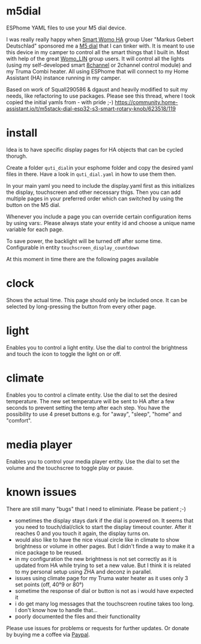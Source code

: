 # m5dial

ESPhome YAML files to use your M5 dial device.

I was really really happy when [Smart Womo HA](https://t.me/smartwomoha) group User "Markus Gebert Deutschlad" sponsored me a [M5 dial](https://shop.m5stack.com/products/m5stack-dial-esp32-s3-smart-rotary-knob-w-1-28-round-touch-screen) that I can tinker with.
It is meant to use this device in my camper to control all the smart things that I built in. Most with help of the great [Womo_LIN](https://t.me/womo_lin) group users. It will control all the lights (using my self-developed smart [8channel](https://github.com/Apfelsafft/WomoLight) or 2channel control module) and my Truma Combi heater. All using ESPhome that will connect to my Home Assistant (HA) instance running in my camper.

Based on work of Squall290586 & dgaust and heavily modified to suit my needs, like refactoring to use packages.
Please see this thread, where I took copied the initial yamls from - with pride ;-)
https://community.home-assistant.io/t/m5stack-dial-esp32-s3-smart-rotary-knob/623518/119 


# install
Idea is to have specific display pages for HA objects that can be cycled thorugh.

Create a folder `quti_dial`in your esphome folder and copy the desired yaml files in there. 
Have a look in `quti_dial.yaml` in how to use them then.

In your main yaml you need to include the display.yaml first as this initializes the display, touchscreen and other necessary thigs.
Then you can add multiple pages in your preferred order which can switched by using the button on the M5 dial.

Whenever you include a page you can override certain configuration items by using vars:.
Please always state your entity id and choose a unique name variable for each page.

To save power, the backlight will be turned off after some time. Configurable in entity `touchscreen_display_countdown`

At this moment in time there are the following pages available
# clock 
Shows the actual time. This page should only be included once. It can be selected by long-pressing the button from every other page.

# light
Enables you to control a light entity. Use the dial to control the brightness and touch the icon to toggle the light on or off.

# climate
Enables you to control a climate entity. Use the dial to set the desired temperature. The new set temperature will be sent to HA after a few seconds to prevent setting the temp after each step.
You have the possibility to use 4 preset buttons e.g. for "away", "sleep", "home" and "comfort".

# media player
Enables you to control your media player entity. Use the dial to set the volume and the touchscree to toggle play or pause.


# known issues
There are still many "bugs" that I need to eliminiate. Please be patient ;-)

- sometimes the display stays dark if the dial is powered on. It seems that you need to touch/dial/click to start the display timeout counter. After it reaches 0 and you touch it again, the display turns on.
- would also like to have the nice visual circle like in climate to show brightness or volume in other pages. But I didn't finde a way to make it a nice package to be reused.
- in my configuration the new brightness is not set correctly as it is updated from HA while trying to set a new value. But I think it is related to my personal setup using ZHA and deconz in parallel.
- issues using climate page for my Truma water heater as it uses only 3 set points (off, 40°9 or 80°)
- sometime the response of dial or button is not as i would have expected it
- i do get many log messages that the touchscreen routine takes too long. I don't know how to handle that...
- poorly documented the files and their functionality

Please use issues for problems or requests for further updates.
Or donate by buying me a coffee via [Paypal](https://www.paypal.com/donate/?hosted_button_id=9Y7YUPX9BAYA8).

